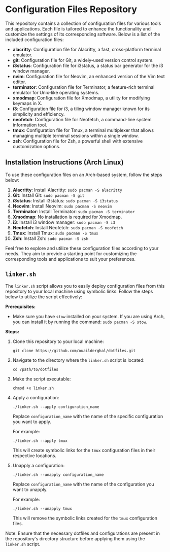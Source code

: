 # Configuration Files Repository

This repository contains a collection of configuration files for various tools and applications. Each file is tailored to enhance the functionality and customize the settings of its corresponding software. Below is a list of the included configuration files:

- **alacritty**: Configuration file for Alacritty, a fast, cross-platform terminal emulator.
- **git**: Configuration file for Git, a widely-used version control system.
- **i3status**: Configuration file for i3status, a status bar generator for the i3 window manager.
- **nvim**: Configuration file for Neovim, an enhanced version of the Vim text editor.
- **terminator**: Configuration file for Terminator, a feature-rich terminal emulator for Unix-like operating systems.
- **xmodmap**: Configuration file for Xmodmap, a utility for modifying keymaps in X.
- **i3**: Configuration file for i3, a tiling window manager known for its simplicity and efficiency.
- **neofetch**: Configuration file for Neofetch, a command-line system information tool.
- **tmux**: Configuration file for Tmux, a terminal multiplexer that allows managing multiple terminal sessions within a single window.
- **zsh**: Configuration file for Zsh, a powerful shell with extensive customization options.

## Installation Instructions (Arch Linux)

To use these configuration files on an Arch-based system, follow the steps below:

1. **Alacritty**: Install Alacritty: `sudo pacman -S alacritty`
2. **Git**: Install Git: `sudo pacman -S git`
3. **i3status**: Install i3status: `sudo pacman -S i3status`
4. **Neovim**: Install Neovim: `sudo pacman -S neovim`
5. **Terminator**: Install Terminator: `sudo pacman -S terminator`
6. **Xmodmap**: No installation is required for Xmodmap. 
7. **i3**: Install i3 window manager: `sudo pacman -S i3`
8. **Neofetch**: Install Neofetch: `sudo pacman -S neofetch`
9. **Tmux**: Install Tmux: `sudo pacman -S tmux`
11. **Zsh**: Install Zsh: `sudo pacman -S zsh`

Feel free to explore and utilize these configuration files according to your needs. They aim to provide a starting point for customizing the corresponding tools and applications to suit your preferences.

## `linker.sh`

The `linker.sh` script allows you to easily deploy configuration files from this repository to your local machine using symbolic links. Follow the steps below to utilize the script effectively:

**Prerequisites:**

- Make sure you have `stow` installed on your system. If you are using Arch, you can install it by running the command: `sudo pacman -S stow`.

**Steps:**

1. Clone this repository to your local machine:

   ```shell
   git clone https://github.com/ouailderghal/dotfiles.git
   ```

2. Navigate to the directory where the `linker.sh` script is located:

   ```shell
   cd /path/to/dotfiles
   ```

3. Make the script executable:

   ```shell
   chmod +x linker.sh
   ```

4. Apply a configuration:

   ```shell
   ./linker.sh --apply configuration_name
   ```

   Replace `configuration_name` with the name of the specific configuration you want to apply.

   For example:

   ```shell
   ./linker.sh --apply tmux
   ```

   This will create symbolic links for the `tmux` configuration files in their respective locations.

5. Unapply a configuration:

   ```shell
   ./linker.sh --unapply configuration_name
   ```

   Replace `configuration_name` with the name of the configuration you want to unapply.

   For example:

   ```shell
   ./linker.sh --unapply tmux
   ```

   This will remove the symbolic links created for the `tmux` configuration files.

Note: Ensure that the necessary dotfiles and configurations are present in the repository's directory structure before applying them using the `linker.sh` script.

